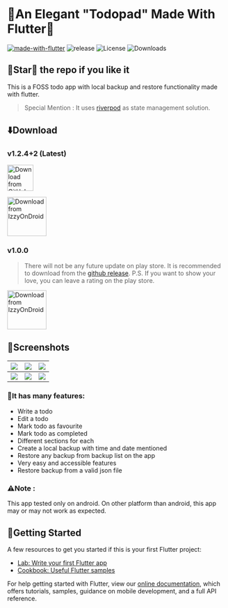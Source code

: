 # 💙An Elegant "Todopad" Made With Flutter💙
[![made-with-flutter](https://img.shields.io/badge/Made%20with-Flutter-1f425f.svg)](https://flutter.dev/)
![release](https://img.shields.io/github/v/release/thealphaapp/flutter_riverpod_todo_app)
![License](https://img.shields.io/github/license/TheAlphaApp/flutter_riverpod_todo_app)
![Downloads](https://img.shields.io/github/downloads/TheAlphaApp/flutter_riverpod_todo_app/total?label=download%40github)
## 🌟Star🌟 the repo if you like it
This is a FOSS todo app with local backup and restore functionality made with flutter.

> Special Mention :  It uses [riverpod](https://riverpod.dev/) as state management solution.

## ⬇️Download
### v1.2.4+2 (Latest)

[<img src="https://img.shields.io/badge/GitHub-181717?logo=github&logoColor=white" alt="Download from GitHub" height="60">](https://github.com/TheAlphaApp/flutter_riverpod_todo_app/releases/)

[<img src="https://gitlab.com/IzzyOnDroid/repo/-/raw/master/assets/IzzyOnDroid.png" alt="Download from IzzyOnDroid" height="90">](https://apt.izzysoft.de/fdroid/index/apk/com.example.flutter_riverpod_todo_app)

### v1.0.0
> There will not be any future update on play store. It is recommended to download from the [github release](https://github.com/TheAlphaApp/flutter_riverpod_todo_app/releases/). P.S.  If you want to show your love, you can leave a rating on the play store.

[<img src="https://play.google.com/intl/en_us/badges/images/generic/en_badge_web_generic.png" alt="Download from IzzyOnDroid" height="90">](https://play.google.com/store/apps/details?id=com.appdexon.todopad)
## 📱Screenshots

![](https://github.com/TheAlphaApp/flutter_riverpod_todo_app/blob/main/screenshots/Frame%20-%201.png?raw=true)|![](https://github.com/TheAlphaApp/flutter_riverpod_todo_app/blob/main/screenshots/Frame%20-%202.png?raw=true)|![](https://github.com/TheAlphaApp/flutter_riverpod_todo_app/blob/main/screenshots/Frame%20-%203.png?raw=true)
:-------------------------:|:-------------------------:|:---------------------:
![](https://github.com/TheAlphaApp/flutter_riverpod_todo_app/blob/main/screenshots/Frame%20-%204.png?raw=true)|![](https://github.com/TheAlphaApp/flutter_riverpod_todo_app/blob/main/screenshots/Frame%20-%205.png?raw=true)|![](https://github.com/TheAlphaApp/flutter_riverpod_todo_app/blob/main/screenshots/Frame%20-%206.png?raw=true)
### 🎯It has many features: 
- Write a todo
- Edit a todo
- Mark todo as favourite
- Mark todo as completed
- Different sections for each
- Create a local backup with time and date mentioned
- Restore any backup from backup list on the app
- Very easy and accessible features
- Restore backup from a valid json file

### ⚠️Note : 
This app tested only on android. On other platform than android, this app may or may not work as expected.


## 🔰Getting Started
A few resources to get you started if this is your first Flutter project:

- [Lab: Write your first Flutter app](https://flutter.dev/docs/get-started/codelab)
- [Cookbook: Useful Flutter samples](https://flutter.dev/docs/cookbook)

For help getting started with Flutter, view our
[online documentation](https://flutter.dev/docs), which offers tutorials,
samples, guidance on mobile development, and a full API reference.
